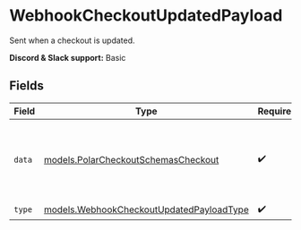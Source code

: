 # WebhookCheckoutUpdatedPayload

Sent when a checkout is updated.

**Discord & Slack support:** Basic


## Fields

| Field                                                                                      | Type                                                                                       | Required                                                                                   | Description                                                                                |
| ------------------------------------------------------------------------------------------ | ------------------------------------------------------------------------------------------ | ------------------------------------------------------------------------------------------ | ------------------------------------------------------------------------------------------ |
| `data`                                                                                     | [models.PolarCheckoutSchemasCheckout](../models/polarcheckoutschemascheckout.md)           | :heavy_check_mark:                                                                         | Checkout session data retrieved using an access token.                                     |
| `type`                                                                                     | [models.WebhookCheckoutUpdatedPayloadType](../models/webhookcheckoutupdatedpayloadtype.md) | :heavy_check_mark:                                                                         | N/A                                                                                        |